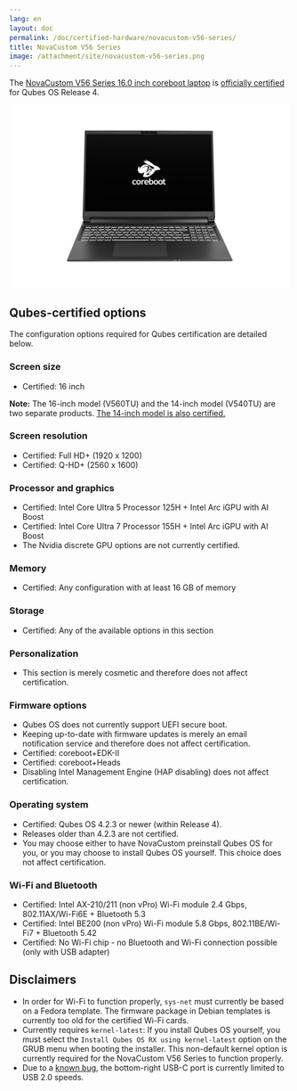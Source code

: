 ```yaml
---
lang: en
layout: doc
permalink: /doc/certified-hardware/novacustom-v56-series/
title: NovaCustom V56 Series
image: /attachment/site/novacustom-v56-series.png
---
```


The [NovaCustom V56 Series 16.0 inch coreboot laptop](https://novacustom.com/product/v56-series/) is [officially certified](/doc/certified-hardware/) for Qubes OS Release 4.

[![Photo of the NovaCustom V56 Series 16.0 inch coreboot laptop](/attachment/site/novacustom-v56-series.png)](https://novacustom.com/product/v56-series/)

## Qubes-certified options

The configuration options required for Qubes certification are detailed below.

### Screen size

- Certified: 16 inch

**Note:** The 16-inch model (V560TU) and the 14-inch model (V540TU) are two separate products. [The 14-inch model is also certified.](/doc/certified-hardware/novacustom-v54-series/)

### Screen resolution

- Certified: Full HD+ (1920 x 1200)
- Certified: Q-HD+ (2560 x 1600)

### Processor and graphics

- Certified: Intel Core Ultra 5 Processor 125H + Intel Arc iGPU with AI Boost
- Certified: Intel Core Ultra 7 Processor 155H + Intel Arc iGPU with AI Boost
- The Nvidia discrete GPU options are not currently certified.

### Memory

- Certified: Any configuration with at least 16 GB of memory

### Storage

- Certified: Any of the available options in this section

### Personalization

- This section is merely cosmetic and therefore does not affect certification.

### Firmware options

- Qubes OS does not currently support UEFI secure boot.
- Keeping up-to-date with firmware updates is merely an email notification service and therefore does not affect certification.
- Certified: coreboot+EDK-II
- Certified: coreboot+Heads
- Disabling Intel Management Engine (HAP disabling) does not affect certification.

### Operating system

- Certified: Qubes OS 4.2.3 or newer (within Release 4).
- Releases older than 4.2.3 are not certified.
- You may choose either to have NovaCustom preinstall Qubes OS for you, or you may choose to install Qubes OS yourself. This choice does not affect certification.

### Wi-Fi and Bluetooth

- Certified: Intel AX-210/211 (non vPro) Wi-Fi module 2.4 Gbps, 802.11AX/Wi-Fi6E + Bluetooth 5.3
- Certified: Intel BE200 (non vPro) Wi-Fi module 5.8 Gbps, 802.11BE/Wi-Fi7 + Bluetooth 5.42
- Certified: No Wi-Fi chip - no Bluetooth and Wi-Fi connection possible (only with USB adapter)

## Disclaimers

- In order for Wi-Fi to function properly, `sys-net` must currently be based on a Fedora template. The firmware package in Debian templates is currently too old for the certified Wi-Fi cards.
- Currently requires `kernel-latest`: If you install Qubes OS yourself, you must select the `Install Qubes OS RX using kernel-latest` option on the GRUB menu when booting the installer. This non-default kernel option is currently required for the NovaCustom V56 Series to function properly.
- Due to a [known bug](https://github.com/Dasharo/dasharo-issues/issues/976), the bottom-right USB-C port is currently limited to USB 2.0 speeds.
